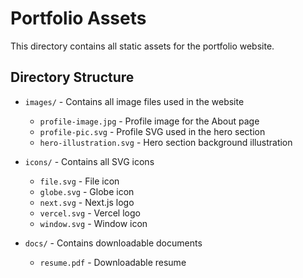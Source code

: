 # Portfolio Assets

This directory contains all static assets for the portfolio website.

## Directory Structure

- `images/` - Contains all image files used in the website
  - `profile-image.jpg` - Profile image for the About page
  - `profile-pic.svg` - Profile SVG used in the hero section
  - `hero-illustration.svg` - Hero section background illustration

- `icons/` - Contains all SVG icons
  - `file.svg` - File icon 
  - `globe.svg` - Globe icon
  - `next.svg` - Next.js logo
  - `vercel.svg` - Vercel logo
  - `window.svg` - Window icon

- `docs/` - Contains downloadable documents
  - `resume.pdf` - Downloadable resume 